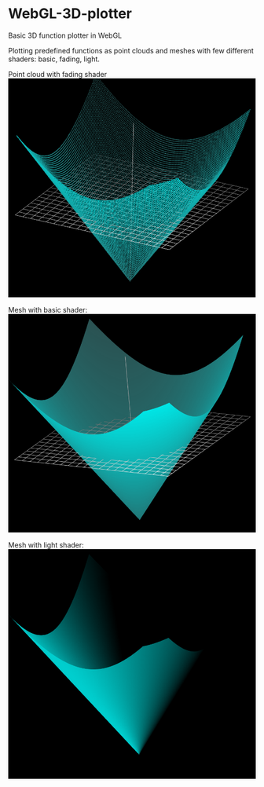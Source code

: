# WebGL-3D-plotter
Basic 3D function plotter in WebGL

Plotting predefined functions as point clouds and meshes with few different shaders: basic, fading, light.

Point cloud with fading shader
![Alt text](res/point-plot.PNG)

Mesh with basic shader:
![Alt text](res/mesh-plot.PNG)

Mesh with light shader:
![Alt text](res/light-plot.PNG)
